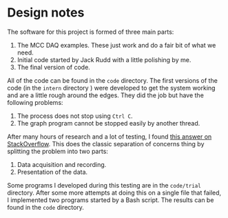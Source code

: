# Design notes

The software for this project is formed of three main parts:

1. The MCC DAQ examples.  These just work and do a fair bit of what we need.
2. Initial code started by Jack Rudd with a little polishing by me.
3. The final version of code.

All of the code can be found in the `code` directory.  The first versions of the code (in the `intern` directory ) were developed to get the system working and are a little rough around the edges.  They did the job but have the following problems:

1. The process does not stop using `Ctrl C`.
2. The graph program cannot be stopped easily by another thread.

After many hours of research and a lot of testing, I found [this answer on StackOverflow](https://stackoverflow.com/questions/72697369/real-time-data-plotting-from-a-high-throughput-source).  This does the classic separation of concerns thing by splitting the problem into two parts:

1. Data acquisition and recording.
2. Presentation of the data.

Some programs I developed during this testing are in the `code/trial` directory.  After some more attempts at doing this on a single file that failed, I implemented two programs started by a Bash script.  The results can be found in the `code` directory.
